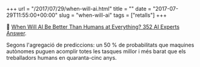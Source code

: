 +++
url = "/2017/07/29/when-will-ai.html"
title = ""
date = "2017-07-29T11:55:00+00:00"
slug = "when-will-ai"
tags = ["retalls"]
+++

📎 [When Will AI Be Better Than Humans at Everything? 352 AI Experts Answer](https://singularityhub.com/2017/07/25/when-will-ai-be-better-than-humans-at-everything-352-ai-experts-answer/).

Segons l'agregació de prediccions: un 50 % de probabilitats que maquines autònomes puguen acomplir totes les tasques millor i més barat que els treballadors humans en quaranta-cinc anys.

